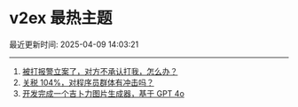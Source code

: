 # v2ex 最热主题

最近更新时间: 2025-04-09 14:03:21

--- 
1. [被打报警立案了，对方不承认打我，怎么办？](https://www.v2ex.com/t/1124126) 
2. [关税 104%，对程序员群体有冲击吗？](https://www.v2ex.com/t/1124133) 
3. [开发完成一个吉卜力图片生成器，基于 GPT 4o](https://www.v2ex.com/t/1124154) 
